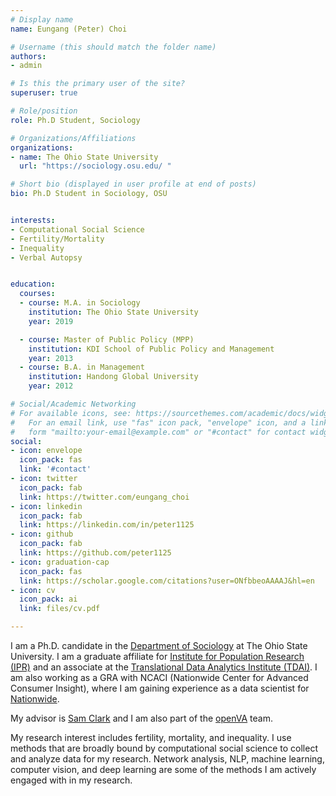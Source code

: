 ```yaml
---
# Display name
name: Eungang (Peter) Choi

# Username (this should match the folder name)
authors:
- admin

# Is this the primary user of the site?
superuser: true

# Role/position
role: Ph.D Student, Sociology

# Organizations/Affiliations
organizations:
- name: The Ohio State University
  url: "https://sociology.osu.edu/ "

# Short bio (displayed in user profile at end of posts)
bio: Ph.D Student in Sociology, OSU


interests:
- Computational Social Science
- Fertility/Mortality
- Inequality
- Verbal Autopsy


education:
  courses:
  - course: M.A. in Sociology
    institution: The Ohio State University
    year: 2019

  - course: Master of Public Policy (MPP)
    institution: KDI School of Public Policy and Management
    year: 2013
  - course: B.A. in Management
    institution: Handong Global University
    year: 2012

# Social/Academic Networking
# For available icons, see: https://sourcethemes.com/academic/docs/widgets/#icons
#   For an email link, use "fas" icon pack, "envelope" icon, and a link in the
#   form "mailto:your-email@example.com" or "#contact" for contact widget.
social:
- icon: envelope
  icon_pack: fas
  link: '#contact'
- icon: twitter
  icon_pack: fab
  link: https://twitter.com/eungang_choi
- icon: linkedin
  icon_pack: fab
  link: https://linkedin.com/in/peter1125
- icon: github
  icon_pack: fab
  link: https://github.com/peter1125
- icon: graduation-cap
  icon_pack: fas
  link: https://scholar.google.com/citations?user=ONfbbeoAAAAJ&hl=en
- icon: cv
  icon_pack: ai
  link: files/cv.pdf

---
```


I am a Ph.D. candidate in the [Department of Sociology](https://sociology.osu.edu/) at The Ohio State University. I am a graduate affiliate for [Institute for Population Research (IPR)](https://ipr.osu.edu/) and an associate at the [Translational Data Analytics Institute (TDAI)](https://tdai.osu.edu/). I am also working as a GRA with NCACI (Nationwide Center for Advanced Consumer Insight), where I am gaining experience as a data scientist for [Nationwide](https://www.nationwide.com/).

My advisor is [Sam Clark](http://www.samclark.net/) and I am also part of the [openVA](http://openva.net/) team.

My research interest includes fertility, mortality, and inequality. I use methods that are broadly bound by computational social science to collect and analyze data for my research. Network analysis, NLP, machine learning, computer vision, and deep learning are some of the methods I am actively engaged with in my research.
